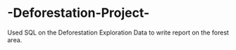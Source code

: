 # -Deforestation-Project-
Used SQL on the Deforestation Exploration Data to write report on the forest area.
